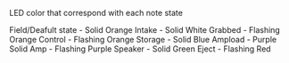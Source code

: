 LED color that correspond with each note state

Field/Deafult state - Solid Orange
Intake - Solid White
Grabbed - Flashing Orange
Control - Flashing Orange
Storage - Solid Blue 
Ampload - Purple Solid
Amp - Flashing Purple
Speaker - Solid Green
Eject - Flashing Red